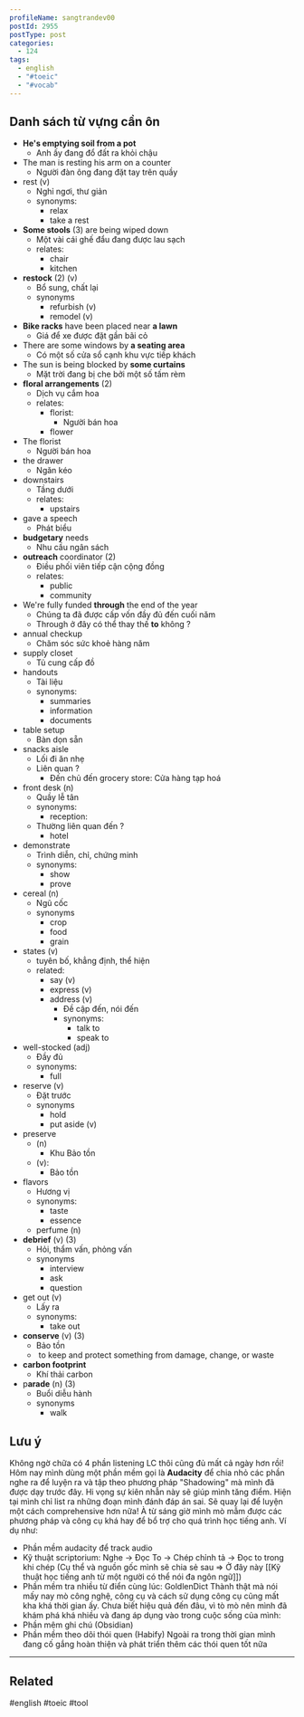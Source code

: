 ```yaml
---
profileName: sangtrandev00
postId: 2955
postType: post
categories:
  - 124
tags:
  - english
  - "#toeic"
  - "#vocab"
---
```


## Danh sách từ vựng cần ôn

- **He's emptying soil from a pot**
	- Anh ấy đang đổ đất ra khỏi chậu
- The man is resting his arm on a counter
	- Người đàn ông đang đặt tay trên quầy
- rest (v)
	- Nghỉ ngơi, thư giản
	- synonyms: 
		- relax
		- take a rest
- **Some stools** (3) are being wiped down
	- Một vài cái ghế đẩu đang được lau sạch
	- relates:
		- chair
		- kitchen
- **restock** (2) (v)
	- Bổ sung, chất lại
	- synonyms
		- refurbish (v)
		- remodel (v)
- **Bike racks** have been placed near **a lawn**
	- Giá để xe được đặt gần bãi cỏ
- There are some windows by **a seating area**
	- Có một số cửa sổ cạnh khu vực tiếp khách
-  The sun is being blocked by **some curtains**
	- Mặt trời đang bị che bởi một số tấm rèm
- **floral arrangements** (2)
	- Dịch vụ cắm hoa
	- relates:
		- florist:
			- Người bán hoa
		- flower
- The florist
	- Người bán hoa
- the drawer
	- Ngăn kéo
- downstairs
	- Tầng dưới
	- relates:
		- upstairs
- gave a speech
	- Phát biểu
- **budgetary** needs
	- Nhu cầu ngân sách
- **outreach** coordinator (2)
	- Điều phối viên tiếp cận cộng đồng
	- relates:
		- public
		- community
- We're fully funded **through** the end of the year
	- Chúng ta đã được cấp vốn đầy đủ đến cuối năm
	- Through ở đây có thể thay thế **to** không ?
- annual checkup
	- Chăm sóc sức khoẻ hàng năm
- supply closet
	- Tủ cung cấp đồ
- handouts
	- Tài liệu
	- synonyms:
		- summaries
		- information
		- documents
- table setup
	- Bàn dọn sẵn
- snacks aisle
	- Lối đi ăn nhẹ
	- Liên quan ?
		- Đến chủ đến grocery store: Cửa hàng tạp hoá
- front desk (n)
	- Quầy lễ tân
	- synonyms:
		- reception:
	- Thường liên quan đến ?
		- hotel
- demonstrate
	- Trình diễn, chỉ, chứng minh
	- synonyms:
		- show
		- prove
- cereal (n)
	- Ngũ cốc
	- synonyms
		- crop
		- food
		- grain
- states (v)
	- tuyên bố, khẳng định, thể hiện
	- related:
		- say (v)
		- express (v)
		- address (v)
			- Đề cập đến, nói đến
			- synonyms:
				- talk to
				- speak to
- well-stocked (adj)
	- Đầy đủ
	- synonyms:
		- full
- reserve (v)
	- Đặt trước
	- synonyms
		- hold
		- put aside (v)
- preserve 
	- (n)
		-  Khu Bảo tồn
	-  (v):
		- Bảo tồn
- flavors
	- Hương vị
	- synonyms:
		- taste
		- essence
	- perfume (n)
- **debrief** (v) (3)
	- Hỏi, thẩm vấn, phỏng vấn
	- synonyms
		- interview
		- ask
		- question
- get out (v)
	- Lấy ra
	- synonyms:
		- take out
- **conserve** (v) (3)
	- Bảo tồn
	-  to keep and protect something from damage, change, or waste
- **carbon footprint**
	- Khí thải carbon
- p**arade** (n) (3)
	- Buổi diễu hành
	- synonyms
		- walk


## Lưu ý
Không ngờ chữa có 4 phần listening LC thôi cũng đủ mất cả ngày hơn rồi!
Hôm nay mình dùng một phần mềm gọi là **Audacity** để chia nhỏ các phần nghe ra để luyện ra và tập theo phương pháp "Shadowing" mà mình đã được dạy trước đây. Hi vọng sự kiên nhẫn này sẽ giúp mình tăng điểm.
Hiện tại mình chỉ list ra những đoạn mình đánh đáp án sai. Sẽ quay lại để luyện một cách comprehensive hơn nữa!
À từ sáng giờ mình mò mẫm được các phương pháp và công cụ khá hay để bổ trợ cho quá trình học tiếng anh. Ví dụ như:
- Phần mềm audacity để track audio
- Kỹ thuật scriptorium: Nghe -> Đọc To -> Chép chỉnh tả -> Đọc to trong khi chép (Cụ thể và nguồn gốc mình sẽ chia sẻ sau => Ở đây này [[Kỹ thuật học tiếng anh từ một người có thể nói đa ngôn ngữ]])
- Phần mềm tra nhiều từ điển cùng lúc: GoldlenDict
Thành thật mà nói mấy nay mò công nghệ, công cụ và cách sử dụng công cụ cũng mất kha khá thời gian ấy. Chưa biết hiệu quả đến đâu, vì tò mò nên mình đã khám phá khá nhiều và đang áp dụng vào trong cuộc sống của mình:
- Phần mêm ghi chú (Obsidian)
- Phần mềm theo dõi thói quen (Habify)
Ngoài ra trong thời gian mình đang cố gắng hoàn thiện và phát triển thêm các thói quen tốt nữa

--- 
## Related
#english  #toeic #tool

